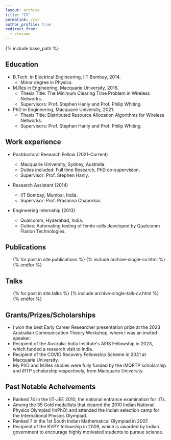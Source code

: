 ```yaml
---
layout: archive
title: "CV"
permalink: /cv/
author_profile: true
redirect_from:
  - /resume
---
```


{% include base_path %}

Education
----
* B.Tech. in Electrical Engineering, IIT Bombay, 2014.
	* Minor degree in Physics.  
* M.Res in Engineering, Macquarie University, 2016.
	* Thesis Title: The Minimum Clearing Time Problem in Wireless Networks.
	* Supervisors: Prof. Stephen Hanly and Prof. Philip Whiting.
* PhD in Engineering, Macquarie University, 2021.
	* Thesis Title: Distributed Resource Allocation Algorithms for Wireless Networks.
	* Supervisors: Prof. Stephen Hanly and Prof. Philip Whiting.

Work experience
------
* Postdoctoral Research Fellow (2021-Current)
  * Macquarie University, Sydney, Australia.
  * Duties included: Full time Research, PhD co-supervision.
  * Supervisor: Prof. Stephen Hanly.
  
* Research Assistant (2014)
  * IIT Bombay, Mumbai, India.
  * Supervisor: Prof. Prasanna Chaporkar.  
  
* Engineering Internship (2013)
  * Qualcomm, Hyderabad, India.
  * Duties: Automating testing of femto cells developed by Qualcomm Flarion Technologies.
  
<!-- 
Skills
------
* Skill 1
* Skill 2
  * Sub-skill 2.1
  * Sub-skill 2.2
  * Sub-skill 2.3
* Skill 3
 -->

Publications
-------
  <ul>{% for post in site.publications %}
    {% include archive-single-cv.html %}
  {% endfor %}</ul>
  
Talks
-------
  <ul>{% for post in site.talks %}
    {% include archive-single-talk-cv.html %}
  {% endfor %}</ul>


Grants/Prizes/Scholarships
------
* I won the best Early Career Researcher presentation prize at the 2023 Australian Communication Theory Workshop, where I was an invited speaker. 
* Recipient of the Australia-India Institute's AIRS Fellowship in 2023, which funded a research visit to India. 
* Recipient of the COVID Recovery Fellowship Scheme in 2021 at Macquarie University.
* My PhD and M.Res studies were fully funded by the iMQRTP scholarship and iRTP scholarship respectively, from Macquarie University.


Past Notable Acheivements
-----
* Ranked 74 in the IIT-JEE 2010, the national entrance examination for IITs.
* Among the 35 Gold medallists that cleared the 2010 Indian National Physics Olympiad (InPhO) and attended the Indian selection camp for the International Physics Olympiad.
* Ranked 7 in the 1st South Indian Mathematical Olympiad in 2007.
* Recipient of the KVPY fellowship in 2009, which is awarded by Indian government to encourage highly motivated students to pursue science.
